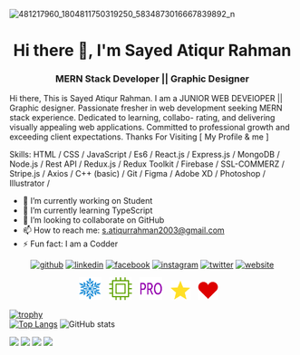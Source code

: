 ![481217960_1804811750319250_5834873016667839892_n](https://github.com/user-attachments/assets/5ab47183-cfe6-4c42-8b6c-925f69afc4c3)

# <div align="center"> **Hi there 👋, I'm Sayed Atiqur Rahman**</div>
### <div align="center">**MERN Stack Developer || Graphic Designer**</div>

Hi there, This is Sayed Atiqur Rahman. I am a  JUNIOR WEB DEVElOPER || Graphic designer. Passionate fresher in web development seeking MERN stack experience. Dedicated to learning, collabo-
rating, and delivering visually appealing web applications. Committed to professional growth and exceeding client expectations.
Thanks For Visiting [ My Profile & me ]

Skills:  HTML / CSS / JavaScript / Es6  / React.js / Express.js / MongoDB / Node.js / Rest API / Redux.js / Redux Toolkit / Firebase / SSL-COMMERZ 
         / Stripe.js /  Axios  / C++ (basic) / Git / Figma / Adobe XD / Photoshop / Illustrator /

- 🔭 I’m currently working on Student 
- 🌱 I’m currently learning TypeScript 
- 👯 I’m looking to collaborate on GitHub 
- 📫 How to reach me: s.atiqurrahman2003@gmail.com 
- ⚡ Fun fact: I am a Codder 


<p align="center">
  <a href="https://github.com/sayedatiqurrahman"><img src="https://i.ibb.co/vjrYSvM/github.png" alt="github" height="40"></a>
  <a href="https://www.linkedin.com/in/satiqurrahman/"><img src="https://i.ibb.co/4srYCbc/linkedin.png" alt="linkedin" height="40"></a>
  <a href="https://www.facebook.com/https://www.facebook.com/sayedmd.atiqurrahman"><img src="https://i.ibb.co/wCs6JC2/facebook.png" alt="facebook" height="40"></a>
  <a href="https://www.instagram.com/https://www.instagram.com/sayedmdatiqurrahman"><img src="https://i.ibb.co/wcf40Wk/instagram.png" alt="instagram" height="40"></a>
  <a href="https://twitter.com/https://twitter.com/SayedAtiqurRah3"><img src="https://i.ibb.co/QjpYW90/twitter.png" alt="twitter" height="40"></a>
  <a href="https://atiqurrahman-portfolio.web.app/"><img src="https://i.ibb.co/1TRkXXj/coding.png" alt="website" height="40"></a>
</p>





<div align="center"><a href='https://archiveprogram.github.com/'><img src='https://raw.githubusercontent.com/acervenky/animated-github-badges/master/assets/acbadge.gif' width='40' height='40'></a> <a href='https://docs.github.com/en/developers'><img src='https://raw.githubusercontent.com/acervenky/animated-github-badges/master/assets/devbadge.gif' width='40' height='40'></a> <a href='https://github.com/pricing'><img src='https://raw.githubusercontent.com/acervenky/animated-github-badges/master/assets/pro.gif' width='40' height='40'></a> <a href='https://stars.github.com/'><img src='https://raw.githubusercontent.com/acervenky/animated-github-badges/master/assets/starbadge.gif' width='35' height='35'></a> <a href='https://docs.github.com/en/github/supporting-the-open-source-community-with-github-sponsors'><img src='https://raw.githubusercontent.com/acervenky/animated-github-badges/master/assets/sponsorbadge.gif' width='35' height='35'></a> </div>



[![trophy](https://github-profile-trophy.vercel.app/?username=sayedatiqurrahman)](https://github.com/ryo-ma/github-profile-trophy)
<br/>
[![Top Langs](https://github-readme-stats.vercel.app/api/top-langs/?username=sayedatiqurrahman)](https://github.com/anuraghazra/github-readme-stats) ![GitHub stats](https://github-readme-stats.vercel.app/api?username=sayedatiqurrahman&show_icons=true&count_private=true)  


<img src="https://activity-graph.herokuapp.com/graph?username=sayedatiqurrahman" />
<img src="https://metrics.lecoq.io/sayedatiqurrahman" />
<img src="https://github-readme-streak-stats.herokuapp.com/?user=sayedatiqurrahman" />
<img src="https://gpvc.arturio.dev/sayedatiqurrahman" />

